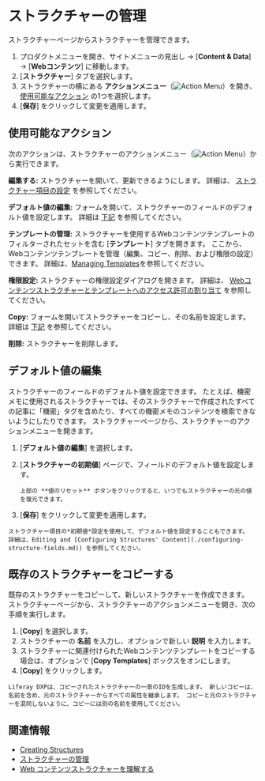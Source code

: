 # ストラクチャーの管理

ストラクチャーページからストラクチャーを管理できます。

1.  プロダクトメニューを開き、サイトメニューの見出し → [**Content & Data**] → [**Webコンテンツ**] に移動します。
2. [**ストラクチャー**] タブを選択します。
3.  ストラクチャーの横にある **アクションメニュー**（![Action Menu](../../../images/icon-actions.png)）を開き、 [使用可能なアクション](#available-actions) の1つを選択します。
4. [**保存**] をクリックして変更を適用します。

<a name="使用可能なアクション" />

## 使用可能なアクション

次のアクションは、ストラクチャーのアクションメニュー（![Action Menu](../../../images/icon-actions.png)）から実行できます。

**編集する:** ストラクチャーを開いて、更新できるようにします。 詳細は、 [ストラクチャー項目の設定](./configuring-structure-fields.md) を参照してください。

**デフォルト値の編集:** フォームを開いて、ストラクチャーのフィールドのデフォルト値を設定します。 詳細は [下記](#editing-default-values) を参照してください。

**テンプレートの管理:** ストラクチャーを使用するWebコンテンツテンプレートのフィルターされたセットを含む [**テンプレート**] タブを開きます。 ここから、Webコンテンツテンプレートを管理（編集、コピー、削除、および権限の設定）できます。 詳細は、[Managing Templates](../web-content-templates/creating-web-content-templates.md)を参照してください。

**権限設定:** ストラクチャーの権限設定ダイアログを開きます。 詳細は、 [Webコンテンツストラクチャーとテンプレートへのアクセス許可の割り当て](./assigning-permissions-to-structures-and-templates.md) を参照してください。

**Copy:** フォームを開いてストラクチャーをコピーし、その名前を設定します。 詳細は [下記](#copying-an-existing-structure) を参照してください。

**削除:** ストラクチャーを削除します。

<a name="デフォルト値の編集" />

## デフォルト値の編集

ストラクチャーのフィールドのデフォルト値を設定できます。 たとえば、機密メモに使用されるストラクチャーでは、そのストラクチャーで作成されたすべての記事に「機密」タグを含めたり、すべての機密メモのコンテンツを検索できないようにしたりできます。 ストラクチャーページから、ストラクチャーのアクションメニューを開きます。

1. [**デフォルト値の編集**] を選択します。

2. [**ストラクチャーの初期値**] ページで、フィールドのデフォルト値を設定します。

    ```{tip}
    上部の **値のリセット** ボタンをクリックすると、いつでもストラクチャーの元の値を復元できます。
    ```

3. [**保存**] をクリックして変更を適用します。

<!-- end list -->

```{tip}
ストラクチャー項目の*初期値*設定を使用して、デフォルト値を設定することもできます。 詳細は、Editing and [Configuring Structures' Content](./configuring-structure-fields.md)) を参照してください。
```

<a name="既存のストラクチャーをコピーする" />

## 既存のストラクチャーをコピーする

既存のストラクチャーをコピーして、新しいストラクチャーを作成できます。 ストラクチャーページから、ストラクチャーのアクションメニューを開き、次の手順を実行します。

1. [**Copy**] を選択します。
2.  ストラクチャーの **名前** を入力し、オプションで新しい **説明** を入力します。
3.  ストラクチャーに関連付けられたWebコンテンツテンプレートをコピーする場合は、オプションで [**Copy Templates**] ボックスをオンにします。
4. [**Copy**] をクリックします。

<!-- end list -->

```{tip}
Liferay DXPは、コピーされたストラクチャーの一意のIDを生成します。 新しいコピーは、名前を含め、元のストラクチャーからすべての属性を継承します。 コピーと元のストラクチャーを混同しないように、コピーには別の名前を使用してください。
```

<a name="関連情報" />

## 関連情報

  - [Creating Structures](./creating-structures.md)
  - [ストラクチャーの管理](./managing-structures.md)
  - [Web コンテンツストラクチャーを理解する](./understanding-web-content-structures.md)

